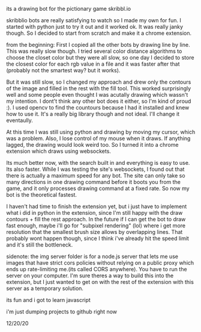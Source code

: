 its a drawing bot for the pictionary game skribbl.io

skribblio bots are really satisfying to watch so I made my own for fun. I started with python just to try it out and it worked ok. It was really janky though. So I decided to start from scratch and make it a chrome extension.

from the beginning:
First I copied all the other bots by drawing line by line. This was really slow though. I tried several color distance algorithms to choose the closet color but they were all slow, so one day I decided to store the closest color for each rgb value in a file and it was faster after that (probably not the smartest way? but it works).

But it was still slow, so I changed my approach and drew only the contours of the image and filled in the rest with the fill tool. This worked surprisingly well and some people even thought I was acutally drawing which wassn't my intention. I dont't think any other bot does it either, so I'm kind of proud :).
I used opencv to find the countours because I had it installed and knew how to use it. It's a really big library though and not ideal. I'll change it eventaully.

At this time I was still using python and drawing by moving my cursor, which was a problem. Also, I lose control of my mouse when it draws. If anything lagged, the drawing would look weird too. So I turned it into a chrome extension which draws using websockets.

Its much better now, with the search built in and everything is easy to use. Its also faster. While I was testing the site's websockets, I found out that there is actually a maximum speed for any bot. The site can only take so many directions in one drawing command before it boots you from the game, and it only processes drawing command at a fixed rate. So now my bot is the theoretical fastest.

I haven't had time to finish the extension yet, but i just have to implement what i did in python in the extension, since I'm still happy with the draw contours + fill the rest approach.
In the future if I can get the bot to draw fast enough, maybe i'll go for "subpixel rendering" (lol) where i get more resolution that the smallest brush size allows by overlapping lines. That probably wont happen though, since I think i've already hit the speed limit and it's still the bottleneck.

sidenote: the img server folder is for a node.js server that lets me use images that have strict cors policies without relying on a public proxy which ends up rate-limiting me.(its called CORS anywhere). You have to run the server on your computer. I'm sure theres a way to build this into the extension, but I just wanted to get on with the rest of the extension with this server as a temporary solution.

its fun and i got to learn javascript

i'm just dumping projects to github right now

12/20/20
